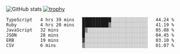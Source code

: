 ![GitHub stats](https://github-readme-stats.vercel.app/api?username=ksk001100&show_icons=true&theme=tokyonight)
[![trophy](https://github-profile-trophy.vercel.app/?username=ksk001100&theme=onedark)](https://github.com/ryo-ma/github-profile-trophy)

<!--START_SECTION:waka-->

```text
TypeScript   4 hrs 39 mins   ███████████░░░░░░░░░░░░░░   44.24 %
Ruby         4 hrs 20 mins   ██████████▒░░░░░░░░░░░░░░   41.19 %
JavaScript   32 mins         █▒░░░░░░░░░░░░░░░░░░░░░░░   05.08 %
JSON         28 mins         █░░░░░░░░░░░░░░░░░░░░░░░░   04.45 %
ERB          19 mins         ▓░░░░░░░░░░░░░░░░░░░░░░░░   03.10 %
CSV          6 mins          ▒░░░░░░░░░░░░░░░░░░░░░░░░   01.07 %
```

<!--END_SECTION:waka-->
